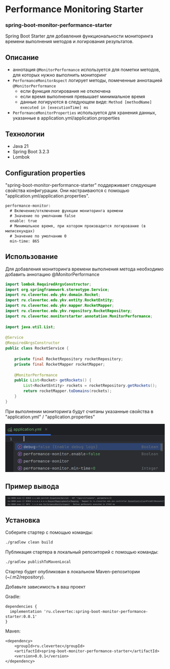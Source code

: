 # Performance Monitoring Starter

### spring-boot-monitor-performance-starter

Spring Boot Starter для добавления функциональности мониторинга времени выполнения методов и логирования результатов.

## Описание

- аннотация `@MonitorPerformance` используется для пометки методов, для которых нужно выполнить мониторинг
- `PerformanceMonitorAspect` логирует методы, помеченные аннотацией `@MonitorPerformance`
    - если функция логирования не отключена
    - если время выполнения превышает минимальное время
    - данные логируются в следующем виде: `Method [methodName] executed in [executionTime] ms`
- `PerformanceMonitorProperties` используется для хранения данных, указанные в application.yml/application.properties

## Технологии

- Java 21
- Spring Boot 3.2.3
- Lombok

## Configuration properties

"spring-boot-monitor-performance-starter" поддерживает следующие свойства конфигурации.
Они настраиваются с помощью "application.yml/application.properties".

```
performance-monitor:
  # Включение/отключение функции мониторинга времени
  # Значение по умолчанию false 
  enable: true
  # Минимальное время, при котором произвадится логирование (в милисекундах)
  # Значение по умолчанию 0
  min-time: 865
```

## Использование

Для добавления мониторинга времени выполнения метода необходимо добавить аннотацию @MonitorPerformance

``` java
import lombok.RequiredArgsConstructor;
import org.springframework.stereotype.Service;
import ru.clevertec.edu.ykv.domain.Rocket;
import ru.clevertec.edu.ykv.entity.RocketEntity;
import ru.clevertec.edu.ykv.mapper.RocketMapper;
import ru.clevertec.edu.ykv.repository.RocketRepository;
import ru.clevertec.monitorstarter.annotation.MonitorPerformance;

import java.util.List;

@Service
@RequiredArgsConstructor
public class RocketService {

    private final RocketRepository rocketRepository;
    private final RocketMapper rocketMapper;

    @MonitorPerformance
    public List<Rocket> getRockets() {
        List<RocketEntity> rockets = rocketRepository.getRockets();
        return rocketMapper.toDomains(rockets);
    }
}

```

При выполнении мониторинга будут считаны указанные свойства в "application.yml" / "application.properties"

![img.png](img.png)

## Пример вывода

![img_1.png](img_1.png)

## Установка

Соберите стартер с помощью команды:

```bash
./gradlew clean build
```

Публикация стартера в локальный репозиторий с помощью команды:

```bash
./gradlew publishToMavenLocal
```

Стартер будет опубликован в локальном Maven-репозитории (~/.m2/repository).

Добавьте зависимость в ваш проект

Gradle:

```
dependencies {
  implementation 'ru.clevertec:spring-boot-monitor-performance-starter:0.0.1'
}
```

Maven:

```
<dependency>
    <groupId>ru.clevertec</groupId>
    <artifactId>spring-boot-monitor-performance-starter</artifactId>
    <version>0.0.1</version>
</dependency>
```
